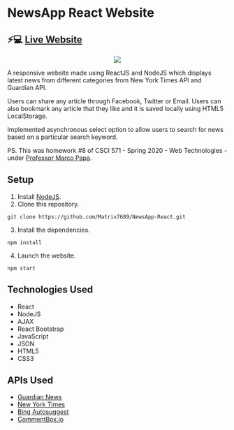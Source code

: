 # NewsApp React Website
## ⚡💻 [Live Website](http://hw8react.appspot.com/)
<div align="center"><img src="https://i.imgur.com/9c2ZSGX.png"/></div>

A responsive website made using ReactJS and NodeJS which displays latest news from different categories from New York Times API and Guardian API.

Users can share any article through Facebook, Twitter or Email. Users can also bookmark any article that they like and it is saved locally using HTML5 LocalStorage.

Implemented asynchronous select option to allow users to search for news based on a particular search keyword.

PS. This was homework #8 of CSCI 571 - Spring 2020 - Web Technologies - under [Professor Marco Papa](https://viterbi.usc.edu/directory/faculty/Papa/Marco).

## Setup
1. Install [NodeJS](https://github.com/Matrix7689/NewsApp-React.git).
2. Clone this repository.
```
git clone https://github.com/Matrix7689/NewsApp-React.git
```
3. Install the dependencies.
```
npm install
```
4. Launch the website.
```
npm start
```

## Technologies Used
- React
- NodeJS
- AJAX
- React Bootstrap
- JavaScript
- JSON
- HTML5
- CSS3

## APIs Used
- [Guardian News](https://open-platform.theguardian.com/documentation/)
- [New York Times](https://developer.nytimes.com/get-started)
- [Bing Autosuggest](https://azure.microsoft.com/en-us/services/cognitive-services/autosuggest/)
- [CommentBox.io](https://dashboard.commentbox.io/)
